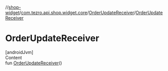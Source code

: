 //[shop-widget](../../../index.md)/[com.tezro.api.shop.widget.core](../index.md)/[OrderUpdateReceiver](index.md)/[OrderUpdateReceiver](-order-update-receiver.md)



# OrderUpdateReceiver  
[androidJvm]  
Content  
fun [OrderUpdateReceiver](-order-update-receiver.md)()  



